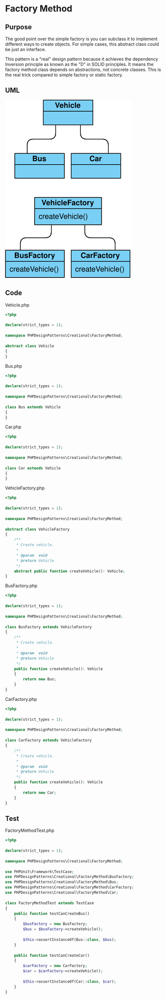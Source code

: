 # Factory Method

## Purpose

The good point over the simple factory is you can subclass it to implement different ways to create objects. For simple cases, this abstract class could be just an interface.

This pattern is a "real" design pattern because it achieves the dependency Inversion principle as known as the "D" in SOLID principles. It means the factory method class depends on abstractions, not concrete classes. This is the real trick compared to simple factory or static factory.

## UML

[![Factory Method][UML-image]][UML-url]

## Code

Vehicle.php

```php
<?php

declare(strict_types = 1);

namespace PHPDesignPatterns\Creational\FactoryMethod;

abstract class Vehicle
{
}

```

Bus.php

```php
<?php

declare(strict_types = 1);

namespace PHPDesignPatterns\Creational\FactoryMethod;

class Bus extends Vehicle
{
}

```

Car.php

```php
<?php

declare(strict_types = 1);

namespace PHPDesignPatterns\Creational\FactoryMethod;

class Car extends Vehicle
{
}

```

VehicleFactory.php

```php
<?php

declare(strict_types = 1);

namespace PHPDesignPatterns\Creational\FactoryMethod;

abstract class VehicleFactory
{
    /**
     * Create vehicle.
     *
     * @param  void
     * @return Vehicle
     */
    abstract public function createVehicle(): Vehicle;
}

```

BusFactory.php

```php
<?php

declare(strict_types = 1);

namespace PHPDesignPatterns\Creational\FactoryMethod;

class BusFactory extends VehicleFactory
{
    /**
     * Create vehicle.
     *
     * @param  void
     * @return Vehicle
     */
    public function createVehicle(): Vehicle
    {
        return new Bus;
    }
}

```

CarFactory.php

```php
<?php

declare(strict_types = 1);

namespace PHPDesignPatterns\Creational\FactoryMethod;

class CarFactory extends VehicleFactory
{
    /**
     * Create vehicle.
     *
     * @param  void
     * @return Vehicle
     */
    public function createVehicle(): Vehicle
    {
        return new Car;
    }
}

```

## Test

FactoryMethodTest.php

```php
<?php

declare(strict_types = 1);

namespace PHPDesignPatterns\Creational\FactoryMethod;

use PHPUnit\Framework\TestCase;
use PHPDesignPatterns\Creational\FactoryMethod\BusFactory;
use PHPDesignPatterns\Creational\FactoryMethod\Bus;
use PHPDesignPatterns\Creational\FactoryMethod\CarFactory;
use PHPDesignPatterns\Creational\FactoryMethod\Car;

class FactoryMethodTest extends TestCase
{
    public function testCanCreateBus()
    {
        $busFactory = new BusFactory;
        $bus = $busFactory->createVehicle();

        $this->assertInstanceOf(Bus::class, $bus);
    }

    public function testCanCreateCar()
    {
        $carFactory = new CarFactory;
        $car = $carFactory->createVehicle();

        $this->assertInstanceOf(Car::class, $car);
    }
}

```



[UML-image]: https://raw.githubusercontent.com/kuriv/kuriv.github.io/master/.cloud/phpdp/Creational/FactoryMethod/FactoryMethod.svg?sanitize=true
[UML-url]: https://github.com/kuriv/phpdp/tree/master/src/Creational/FactoryMethod